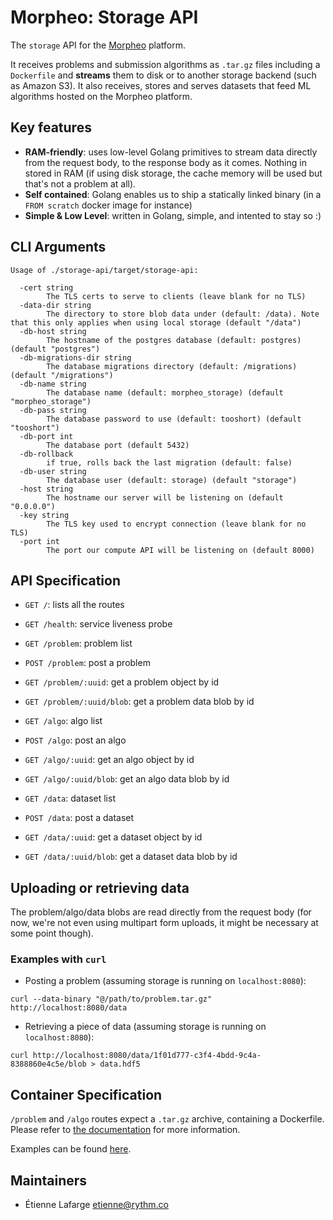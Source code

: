 Morpheo: Storage API
====================

The `storage` API for the
[Morpheo](https://morpheoorg.github.io/morpheo/modules/introduction.html)
platform.

It receives problems and submission algorithms as `.tar.gz` files including a
`Dockerfile` and **streams** them to disk or to another storage backend (such as
Amazon S3). It also receives, stores and serves datasets that feed ML algorithms
hosted on the Morpheo platform.

Key features
------------

* **RAM-friendly**: uses low-level Golang primitives to stream data directly
  from the request body, to the response body as it comes. Nothing in stored in
  RAM (if using disk storage, the cache memory will be used but that's not a
  problem at all).
* **Self contained**: Golang enables us to ship a statically linked binary (in a
  `FROM scratch` docker image for instance)
* **Simple & Low Level**: written in Golang, simple, and intented to stay so :)

CLI Arguments
-------------

```
Usage of ./storage-api/target/storage-api:

  -cert string
    	The TLS certs to serve to clients (leave blank for no TLS)
  -data-dir string
    	The directory to store blob data under (default: /data). Note that this only applies when using local storage (default "/data")
  -db-host string
    	The hostname of the postgres database (default: postgres) (default "postgres")
  -db-migrations-dir string
    	The database migrations directory (default: /migrations) (default "/migrations")
  -db-name string
    	The database name (default: morpheo_storage) (default "morpheo_storage")
  -db-pass string
    	The database password to use (default: tooshort) (default "tooshort")
  -db-port int
    	The database port (default 5432)
  -db-rollback
    	if true, rolls back the last migration (default: false)
  -db-user string
    	The database user (default: storage) (default "storage")
  -host string
    	The hostname our server will be listening on (default "0.0.0.0")
  -key string
    	The TLS key used to encrypt connection (leave blank for no TLS)
  -port int
    	The port our compute API will be listening on (default 8000)

```

API Specification
-----------------

 * `GET /`: lists all the routes
 * `GET /health`: service liveness probe

 * `GET /problem`: problem list
 * `POST /problem`: post a problem
 * `GET /problem/:uuid`: get a problem object by id
 * `GET /problem/:uuid/blob`: get a problem data blob by id

 * `GET /algo`: algo list
 * `POST /algo`: post an algo
 * `GET /algo/:uuid`: get an algo object by id
 * `GET /algo/:uuid/blob`: get an algo data blob by id

 * `GET /data`: dataset list
 * `POST /data`: post a dataset
 * `GET /data/:uuid`: get a dataset object by id
 * `GET /data/:uuid/blob`: get a dataset data blob by id

Uploading or retrieving data
----------------------------

The problem/algo/data blobs are read directly from the request body (for now,
we're not even using multipart form uploads, it might be necessary at some point
though).

### Examples with `curl`

* Posting a problem (assuming storage is running on `localhost:8080`):
```shell
curl --data-binary "@/path/to/problem.tar.gz" http://localhost:8080/data
```

* Retrieving a piece of data (assuming storage is running on `localhost:8080`):
```shell
curl http://localhost:8080/data/1f01d777-c3f4-4bdd-9c4a-8388860e4c5e/blob > data.hdf5
```

Container Specification
-----------------------

`/problem` and `/algo` routes expect a `.tar.gz` archive, containing a
Dockerfile. Please refer to [the
documentation](https://morpheoorg.github.io/morpheo/) for more information.

Examples can be found [here](https://github.com/MorpheoOrg/hypnogram-wf).

Maintainers
-----------

* Étienne Lafarge <etienne@rythm.co>
